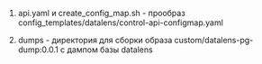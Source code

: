 1. api.yaml и create_config_map.sh - прообраз config_templates/datalens/control-api-configmap.yaml

2. dumps - директория для сборки образа custom/datalens-pg-dump:0.0.1 с дампом базы datalens
